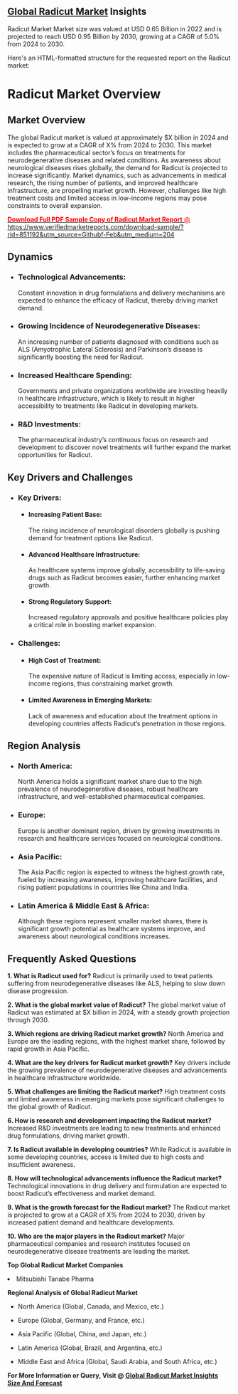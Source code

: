 <h2><a href="https://www.verifiedmarketreports.com/download-sample/?rid=851192&amp;utm_source=Githubf&amp;utm_medium=204" target="_blank">Global Radicut Market</a> Insights</h2><p>Radicut Market Market size was valued at USD 0.65 Billion in 2022 and is projected to reach USD 0.95 Billion by 2030, growing at a CAGR of 5.0% from 2024 to 2030.</p><p>Here's an HTML-formatted structure for the requested report on the Radicut market: <!DOCTYPE html> <html lang="en"> <head> <meta charset="UTF-8"> <meta name="viewport" content="width=device-width, initial-scale=1.0"> <title>Radicut Market Overview</title> <meta name="description" content="Radicut Market Overview, Key Drivers, Dynamics, and Regional Analysis. Learn about market value, challenges, and growth opportunities."> </head> <body> <h1>Radicut Market Overview</h1> <h2>Market Overview</h2> <p>The global Radicut market is valued at approximately $X billion in 2024 and is expected to grow at a CAGR of X% from 2024 to 2030. This market includes the pharmaceutical sector’s focus on treatments for neurodegenerative diseases and related conditions. As awareness about neurological diseases rises globally, the demand for Radicut is projected to increase significantly. Market dynamics, such as advancements in medical research, the rising number of patients, and improved healthcare infrastructure, are propelling market growth. However, challenges like high treatment costs and limited access in low-income regions may pose constraints to overall expansion.</p> <p><a href="#"><p><span class=""><span style="color: #ff0000;"><strong>Download Full PDF Sample Copy of Radicut Market Report</strong> @ </span><a href="https://www.verifiedmarketreports.com/download-sample/?rid=851192&amp;utm_source=Githubf-Feb&amp;utm_medium=204" target="_blank">https://www.verifiedmarketreports.com/download-sample/?rid=851192&amp;utm_source=Githubf-Feb&amp;utm_medium=204</a></span></p></a></p> <h2>Dynamics</h2> <ul style="list-style-type: disc;"> <li><h3>Technological Advancements:</h3> Constant innovation in drug formulations and delivery mechanisms are expected to enhance the efficacy of Radicut, thereby driving market demand.</li> <li><h3>Growing Incidence of Neurodegenerative Diseases:</h3> An increasing number of patients diagnosed with conditions such as ALS (Amyotrophic Lateral Sclerosis) and Parkinson’s disease is significantly boosting the need for Radicut.</li> <li><h3>Increased Healthcare Spending:</h3> Governments and private organizations worldwide are investing heavily in healthcare infrastructure, which is likely to result in higher accessibility to treatments like Radicut in developing markets.</li> <li><h3>R&D Investments:</h3> The pharmaceutical industry’s continuous focus on research and development to discover novel treatments will further expand the market opportunities for Radicut.</li> </ul> <h2>Key Drivers and Challenges</h2> <ul style="list-style-type: disc;"> <li><h3>Key Drivers:</h3> <ul style="list-style-type: square;"> <li><h4>Increasing Patient Base:</h4> The rising incidence of neurological disorders globally is pushing demand for treatment options like Radicut.</li> <li><h4>Advanced Healthcare Infrastructure:</h4> As healthcare systems improve globally, accessibility to life-saving drugs such as Radicut becomes easier, further enhancing market growth.</li> <li><h4>Strong Regulatory Support:</h4> Increased regulatory approvals and positive healthcare policies play a critical role in boosting market expansion.</li> </ul> </li> <li><h3>Challenges:</h3> <ul style="list-style-type: square;"> <li><h4>High Cost of Treatment:</h4> The expensive nature of Radicut is limiting access, especially in low-income regions, thus constraining market growth.</li> <li><h4>Limited Awareness in Emerging Markets:</h4> Lack of awareness and education about the treatment options in developing countries affects Radicut’s penetration in those regions.</li> </ul> </li> </ul> <h2>Region Analysis</h2> <ul style="list-style-type: disc;"> <li><h3>North America:</h3> North America holds a significant market share due to the high prevalence of neurodegenerative diseases, robust healthcare infrastructure, and well-established pharmaceutical companies.</li> <li><h3>Europe:</h3> Europe is another dominant region, driven by growing investments in research and healthcare services focused on neurological conditions.</li> <li><h3>Asia Pacific:</h3> The Asia Pacific region is expected to witness the highest growth rate, fueled by increasing awareness, improving healthcare facilities, and rising patient populations in countries like China and India.</li> <li><h3>Latin America & Middle East & Africa:</h3> Although these regions represent smaller market shares, there is significant growth potential as healthcare systems improve, and awareness about neurological conditions increases.</li> </ul> <h2>Frequently Asked Questions</h2> <p><strong>1. What is Radicut used for?</strong> Radicut is primarily used to treat patients suffering from neurodegenerative diseases like ALS, helping to slow down disease progression.</p> <p><strong>2. What is the global market value of Radicut?</strong> The global market value of Radicut was estimated at $X billion in 2024, with a steady growth projection through 2030.</p> <p><strong>3. Which regions are driving Radicut market growth?</strong> North America and Europe are the leading regions, with the highest market share, followed by rapid growth in Asia Pacific.</p> <p><strong>4. What are the key drivers for Radicut market growth?</strong> Key drivers include the growing prevalence of neurodegenerative diseases and advancements in healthcare infrastructure worldwide.</p> <p><strong>5. What challenges are limiting the Radicut market?</strong> High treatment costs and limited awareness in emerging markets pose significant challenges to the global growth of Radicut.</p> <p><strong>6. How is research and development impacting the Radicut market?</strong> Increased R&D investments are leading to new treatments and enhanced drug formulations, driving market growth.</p> <p><strong>7. Is Radicut available in developing countries?</strong> While Radicut is available in some developing countries, access is limited due to high costs and insufficient awareness.</p> <p><strong>8. How will technological advancements influence the Radicut market?</strong> Technological innovations in drug delivery and formulation are expected to boost Radicut’s effectiveness and market demand.</p> <p><strong>9. What is the growth forecast for the Radicut market?</strong> The Radicut market is projected to grow at a CAGR of X% from 2024 to 2030, driven by increased patient demand and healthcare developments.</p> <p><strong>10. Who are the major players in the Radicut market?</strong> Major pharmaceutical companies and research institutes focused on neurodegenerative disease treatments are leading the market.</p> </body> </html> </p><p><strong>Top Global Radicut Market Companies</strong></p><div data-test-id=""><p><li>Mitsubishi Tanabe Pharma</li></p><div><strong>Regional Analysis of&nbsp;Global Radicut Market</strong></div><ul><li dir="ltr"><p dir="ltr">North America&nbsp;(Global, Canada, and Mexico, etc.)</p></li><li dir="ltr"><p dir="ltr">Europe (Global, Germany, and France, etc.)</p></li><li dir="ltr"><p dir="ltr">Asia Pacific&nbsp;(Global, China, and Japan, etc.)</p></li><li dir="ltr"><p dir="ltr">Latin America&nbsp;(Global, Brazil, and Argentina, etc.)</p></li><li dir="ltr">Middle East and Africa&nbsp;(Global, Saudi Arabia, and South Africa, etc.)</li></ul><p><strong>For More Information or Query, Visit @&nbsp;</strong><strong><a href="https://www.verifiedmarketreports.com/product/radicut-market/?utm_source=Githubf&amp;utm_medium=204" target="_blank">Global Radicut Market Insights Size And Forecast</a></strong></p></div>
